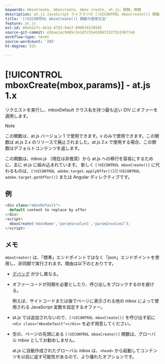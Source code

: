 ```yaml
---
keywords: mboxCreate, mboxcreate, mbox create, at.js，関数，関数
description: at.js JavaScript ライブラリの [!UICONTROL mboxCreate()] 関数を使用して  [!DNL Adobe Target] mboxDefault クラス名を持つ最も近い DIV にオファーを適用します。 （at.js 1.x）
title: '[!UICONTROL mboxCreate()] 関数の使用方法'
feature: at.js
exl-id: 86eba1fc-4e1d-4793-94e7-898bf81f8945
source-git-commit: e5bae1ac9485c3e1d7c55e6386f332755196ffab
workflow-type: tm+mt
source-wordcount: '205'
ht-degree: 52%

---
```


# [!UICONTROL mboxCreate(mbox,params)] - at.js 1.x

リクエストを実行し、mboxDefault クラス名を持つ最も近い DIV にオファーを適用します。

>[!NOTE]
>
>この関数は、at.js バージョン 1 で使用できます。*x* のみで使用できます。この関数は at.js 2.x のリリースで廃止されました。at.js 2.x で使用する場合、この関数はデフォルトコンテンツを返します。

この関数は、mbox.js （現在は非推奨）から at.js への移行を容易にするために、主に at.js に組み込まれています。 新しく `[!UICONTROL mboxCreate()]` に代わるものは、`[!UICONTROL adobe.target.applyOffer()]`/`[!UICONTROL adobe.target.getOffer()]` または Angular ディレクティブです。

## 例

```javascript {line-numbers="true"}
<div class="mboxDefault"> 
  default content to replace by offer 
</div> 
<script> 
  mboxCreate('mboxName','param1=value1','param2=value2'); 
</script>
```

## メモ

`mboxCreate()` は、「標準」エンドポイントではなく「json」エンドポイントを使用し、非同期で実行されます。理由は以下のとおりです。

* [デバッグ](/help/dev/implement/client-side/target-debugging-atjs/target-debugging-atjs.md) が少し異なる。
* オファーコードが同期を必要としたり、呼び出しをブロックするのを避ける。

  例えば、サイトコードまたは後でページに表示される他の mbox によって使用される JavaScript 変数を設定するオファー。

* at.js では追加されないので、`[!UICONTROL mboxCreate()]` を呼び出す前に `<div class="mboxDefault"></div>` を必ず用意してください。

* 空の、ページの先頭にある `[!UICONTROL mboxCreate()]` 関数は、グローバル mbox としてお勧めしません。

  at.js に自動作成されたグローバル mbox は、`<head>` から起動してコンテンツを以前に返す可能性があるので、より優れたオプションです。
